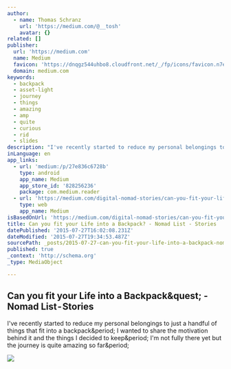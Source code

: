 ```yaml
---
author:
  - name: Thomas Schranz
    url: 'https://medium.com/@__tosh'
    avatar: {}
related: []
publisher:
  url: 'https://medium.com'
  name: Medium
  favicon: 'https://dnqgz544uhbo8.cloudfront.net/_/fp/icons/favicon.n7eHNqdWyHhbTLN2-3a-6g.ico'
  domain: medium.com
keywords:
  - backpack
  - asset-light
  - journey
  - things
  - amazing
  - amp
  - quite
  - curious
  - rid
  - slides
description: "I've recently started to reduce my personal belongings to just a handful of things that fit into a backpack. I wanted to share the motivation behind it and the things I decided to keep. I'm not fully there yet but the journey is quite amazing so far."
inLanguage: en
app_links:
  - url: 'medium:/p/27e836c6728b'
    type: android
    app_name: Medium
    app_store_id: '828256236'
    package: com.medium.reader
  - url: 'https://medium.com/digital-nomad-stories/can-you-fit-your-life-into-a-backpack-27e836c6728b'
    type: web
    app_name: Medium
isBasedOnUrl: 'https://medium.com/digital-nomad-stories/can-you-fit-your-life-into-a-backpack-27e836c6728b'
title: Can you fit your Life into a Backpack? - Nomad List - Stories
datePublished: '2015-07-27T16:02:08.231Z'
dateModified: '2015-07-27T19:34:53.487Z'
sourcePath: _posts/2015-07-27-can-you-fit-your-life-into-a-backpack-nomad-list-storie.md
published: true
_context: 'http://schema.org'
_type: MediaObject

---
```

<article style=""><h1>Can you fit your Life into a Backpack&amp;quest; - Nomad List - Stories</h1><p>I've recently started to reduce my personal belongings to just a handful of things that fit into a backpack&amp;period; I wanted to share the motivation behind it and the things I decided to keep&amp;period; I'm not fully there yet but the journey is quite amazing so far&amp;period;</p><img src="https://d262ilb51hltx0.cloudfront.net/max/800/1*L6EoXfm8hW5i4-X10_MDxg.jpeg" /></article>